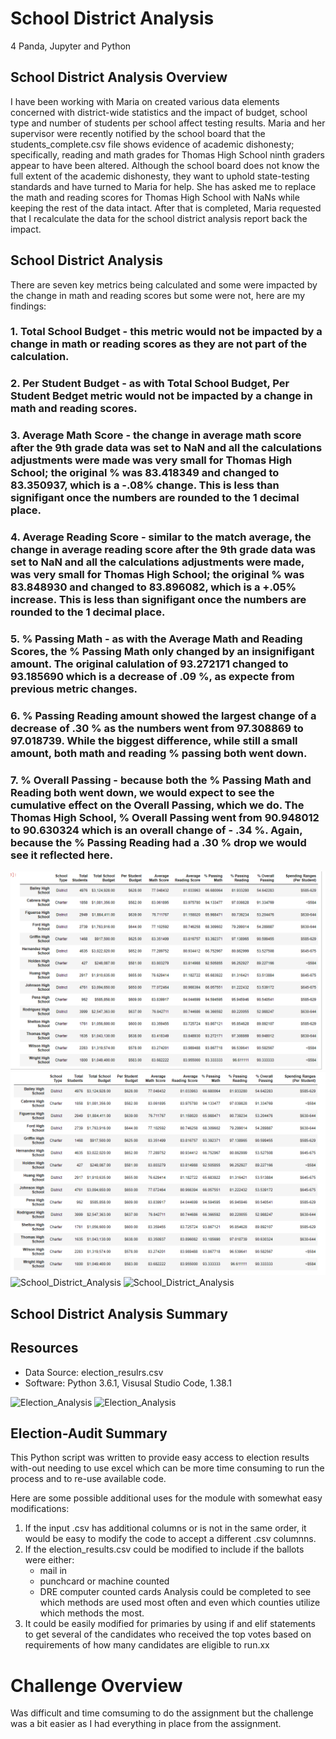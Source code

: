 # School District Analysis
4 Panda, Jupyter and Python

## School District Analysis Overview
I have been working with Maria on created various data elements concerned with district-wide statistics and the impact of budget, school type and number of students per school affect testing results.  Maria and her supervisor were recently notified by the school board that the students_complete.csv file shows evidence of academic dishonesty; specifically, reading and math grades for Thomas High School ninth graders appear to have been altered. Although the school board does not know the full extent of the academic dishonesty, they want to uphold state-testing standards and have turned to Maria for help. She has asked me to replace the math and reading scores for Thomas High School with NaNs while keeping the rest of the data intact. After that is completed, Maria requested that I recalculate the data for the school district analysis report back the impact.


## School District Analysis
There are seven key metrics being calculated and some were impacted by the change in math and reading scores but some were not, here are my findings:
### 1. Total School Budget - this metric would not be impacted by a change in math or reading scores as they are not part of the calculation.
### 2. Per Student Budget - as with Total School Budget, Per Student Bedget metric would not be impacted by a change in math and reading scores.
### 3. Average Math Score - the change in average math score after the 9th grade data was set to NaN and all the calculations adjustments were made was very small for Thomas High School; the original % was 83.418349 and changed to 83.350937, which is a -.08% change.  This is less than signifigant once the numbers are rounded to the 1 decimal place.
### 4. Average Reading Score - similar to the match average, the change in average reading score after the 9th grade data was set to NaN and all the calculations adjustments were made, was very small for Thomas High School; the original % was 83.848930 and changed to 83.896082, which is a +.05% increase.  This is less than signifigant once the numbers are rounded to the 1 decimal place.
### 5. % Passing Math - as with the Average Math and Reading Scores, the % Passing Math only changed by an insignifigant amount. The original calulation of 93.272171 changed to  93.185690 which is a decrease of .09 %, as expecte from previous metric changes.
### 6. % Passing Reading amount showed the largest change of a decrease of .30 % as the numbers went from 97.308869 to 97.018739. While the biggest difference, while still a small amount, both math and reading % passing both went down.
### 7. % Overall Passing - because both the % Passing Math and Reading both went down, we would expect to see the cumulative effect on the Overall Passing, which we do. The Thomas High School, % Overall Passing went from 90.948012 to 90.630324 which is an overall change of - .34 %. Again, because the % Passing Reading had a .30 % drop we would see it reflected here. 
![School_District_Analysis](./original_per_school_summary.png)
![School_District_Analysis](./challenge_per_school_summary.png)
![School_District_Analysis](./original_spending_summary.png)
![School_District_Analysis](./challenge_spending_summary.png)

## School District Analysis Summary




## Resources
- Data Source: election_resulrs.csv
- Software: Python 3.6.1, Visusal Studio Code, 1.38.1



![Election_Analysis](./ElectionResultsTerminal.png)
![Election_Analysis](./ElectionResultsText.png)

## Election-Audit Summary
This Python script was written to provide easy access to election results with-out needing to use excel which can be
more time consuming to run the process and to re-use available code.

Here are some possible additional uses for the module with somewhat easy modifications:
1) If the input .csv has additional columns or is not in the same order, it would be easy to modify the code to accept a different
.csv columnns.
2) If the election_results.csv could be modified to include if the ballots were either:
    - mail in
    - punchcard or machine counted
    - DRE computer counted cards
   Analysis could be completed to see which methods are used most often and even which counties utilize which methods the most.
3) It could be easily modified for primaries by using if and elif statements to get several of the candidates who received the top 
votes based on requirements of how many candidates are eligible to run.xx

# Challenge Overview
Was difficult and time comsuming to do the assignment but the challenge was a bit easier as I had everything in place from the assignment.
